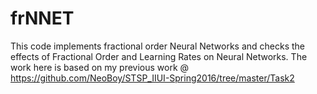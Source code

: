 # frNNET

This code implements fractional order Neural Networks and checks the effects of Fractional Order and Learning Rates on Neural Networks.
The work here is based on my previous work @ https://github.com/NeoBoy/STSP_IIUI-Spring2016/tree/master/Task2
